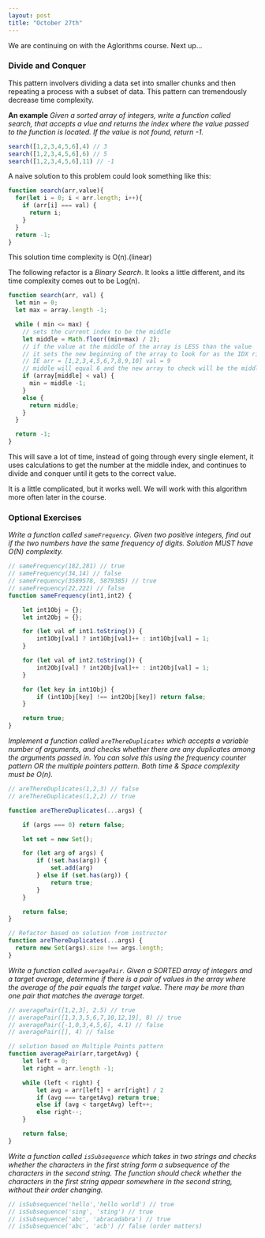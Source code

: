 ```yaml
---
layout: post
title: "October 27th"
---
```

We are continuing on with the Aglorithms course. Next up...

### Divide and Conquer
This pattern involvers dividing a data set into smaller chunks and then repeating a process with a subset of data. This pattern can tremendously decrease time complexity.

**An example**
_Given a sorted array of integers, write a function called search, that accepts a vlue and returns the index where the value passed to the function is located. If the value is not found, return -1._
```javascript
search([1,2,3,4,5,6],4) // 3
search([1,2,3,4,5,6],6) // 5
search([1,2,3,4,5,6],11) // -1
```
A naive solution to this problem could look something like this:
```javascript
function search(arr,value){
  for(let i = 0; i < arr.length; i++){
    if (arr[i] === val) {
      return i;
    }
  }
  return -1;
}
```
<!--more-->
This solution time complexity is O(n).(linear)

The following refactor is a *Binary Search*. It looks a little different, and its time complexity comes out to be Log(n).
```javascript
function search(arr, val) {
  let min = 0;
  let max = array.length -1;

  while ( min <= max) {
    // sets the current index to be the middle
    let middle = Math.floor((min+max) / 2);
    // if the value at the middle of the array is LESS than the value
    // it sets the new beginning of the array to look for as the IDX right before middle
    // IE arr = [1,2,3,4,5,6,7,8,9,10] val = 9
    // middle will equal 6 and the new array to check will be the middle of [6,7,8,9,10]
    if (array[middle] < val) {
      min = middle -1;
    }
    else {
      return middle;
    }
  }

  return -1;
}
```
This will save a lot of time, instead of going through every single element, it uses calculations to get the number at the middle index, and continues to divide and conquer until it gets to the correct value.

It is a little complicated, but it works well. We will work with this algorithm more often later in the course.

### Optional Exercises
_Write a function called `sameFrequency`. Given two positive integers, find out if the two numbers have the same frequency of digits. Solution MUST have O(N) complexity._
```javascript
// sameFrequency(182,281) // true
// sameFrequency(34,14) // false
// sameFrequency(3589578, 5879385) // true
// sameFrequency(22,222) // false
function sameFrequency(int1,int2) {

    let int1Obj = {};
    let int2Obj = {};

    for (let val of int1.toString()) {
        int1Obj[val] ? int1Obj[val]++ : int1Obj[val] = 1;
    }

    for (let val of int2.toString()) {
        int2Obj[val] ? int2Obj[val]++ : int2Obj[val] = 1;
    }

    for (let key in int1Obj) {
        if (int1Obj[key] !== int2Obj[key]) return false;
    }

    return true;
}
```
_Implement a function called `areThereDuplicates` which accepts a variable number of arguments, and checks whether there are any duplicates among the arguments passed in. You can solve this using the frequency counter pattern OR the multiple pointers pattern. Both time & Space complexity must be O(n)._
```javascript
// areThereDuplicates(1,2,3) // false
// areThereDuplicates(1,2,2) // true

function areThereDuplicates(...args) {

    if (args === 0) return false;

    let set = new Set();

    for (let arg of args) {
        if (!set.has(arg)) {
            set.add(arg)
        } else if (set.has(arg)) {
            return true;
        }
    }

    return false;
}

// Refactor based on solution from instructor
function areThereDuplicates(...args) {
  return new Set(args).size !== args.length;
}
```
_Write a function called `averagePair`. Given a SORTED array of integers and a target average, determine if there is a pair of values in the array where the average of the pair equals the target value. There may be more than one pair that matches the average target._
```javascript
// averagePair([1,2,3], 2.5) // true
// averagePair([1,3,3,5,6,7,10,12,19], 8) // true
// averagePair([-1,0,3,4,5,6], 4.1) // false
// averagePair([], 4) // false

// solution based on Multiple Points pattern
function averagePair(arr,targetAvg) {
    let left = 0;
    let right = arr.length -1;

    while (left < right) {
        let avg = arr[left] + arr[right] / 2
        if (avg === targetAvg) return true;
        else if (avg < targetAvg) left++;
        else right--;
    }

    return false;
}
```
_Write a function called `isSubsequence` which takes in two strings and checks whether the characters in the first string form a subsequence of the characters in the second string. The function should check whether the characters in the first string appear somewhere in the second string, without their order changing._
```javascript
// isSubsequence('hello','hello world') // true
// isSubsequence('sing', 'sting') // true
// isSubsequence('abc', 'abracadabra') // true
// isSubsequence('abc', 'acb') // false (order matters)

```
